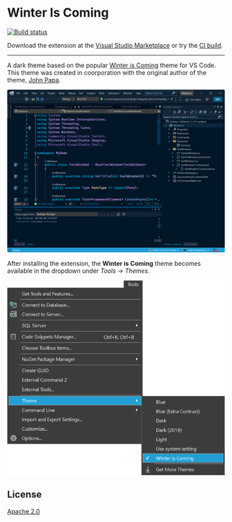 # Winter Is Coming

[![Build status](https://ci.appveyor.com/api/projects/status/91tfb5od8f39gui1?svg=true)](https://ci.appveyor.com/project/madskristensen/winteriscoming)

Download the extension at the
[Visual Studio Marketplace](https://marketplace.visualstudio.com/items?itemName=MadsKristensen.WinterIsComing)
or try the
[CI build](http://vsixgallery.com/extension/7fa839e2-b938-4b1c-9277-edaebe6fdeb5/).

---------------------------------------

A dark theme based on the popular [Winter is Coming](https://marketplace.visualstudio.com/items?itemName=johnpapa.winteriscoming) theme for VS Code. This theme was created in coorporation with the original author of the theme, [John Papa](https://twitter.com/John_Papa).

![Winter is Coming](art/screenshot.png)

After installing the extension, the **Winter is Coming** theme becomes available in the dropdown under *Tools -> Themes*.

![Options dialog](art/options.png)

## License
[Apache 2.0](LICENSE)